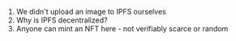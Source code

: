 1. We didn't upload an image to IPFS ourselves
2. Why is IPFS decentralized?
3. Anyone can mint an NFT here - not verifiably scarce or random
